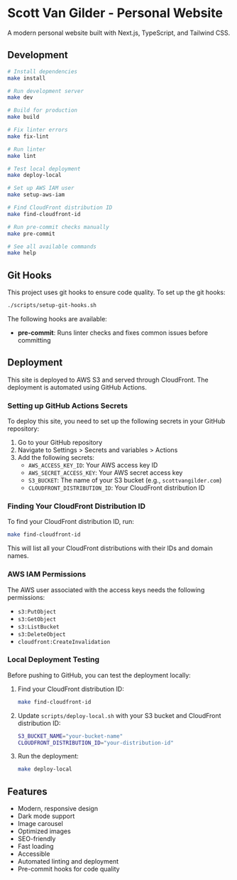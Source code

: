 # Scott Van Gilder - Personal Website

A modern personal website built with Next.js, TypeScript, and Tailwind CSS.

## Development

```bash
# Install dependencies
make install

# Run development server
make dev

# Build for production
make build

# Fix linter errors
make fix-lint

# Run linter
make lint

# Test local deployment
make deploy-local

# Set up AWS IAM user
make setup-aws-iam

# Find CloudFront distribution ID
make find-cloudfront-id

# Run pre-commit checks manually
make pre-commit

# See all available commands
make help
```

## Git Hooks

This project uses git hooks to ensure code quality. To set up the git hooks:

```bash
./scripts/setup-git-hooks.sh
```

The following hooks are available:

- **pre-commit**: Runs linter checks and fixes common issues before committing

## Deployment

This site is deployed to AWS S3 and served through CloudFront. The deployment is automated using GitHub Actions.

### Setting up GitHub Actions Secrets

To deploy this site, you need to set up the following secrets in your GitHub repository:

1. Go to your GitHub repository
2. Navigate to Settings > Secrets and variables > Actions
3. Add the following secrets:
   - `AWS_ACCESS_KEY_ID`: Your AWS access key ID
   - `AWS_SECRET_ACCESS_KEY`: Your AWS secret access key
   - `S3_BUCKET`: The name of your S3 bucket (e.g., `scottvangilder.com`)
   - `CLOUDFRONT_DISTRIBUTION_ID`: Your CloudFront distribution ID

### Finding Your CloudFront Distribution ID

To find your CloudFront distribution ID, run:

```bash
make find-cloudfront-id
```

This will list all your CloudFront distributions with their IDs and domain names.

### AWS IAM Permissions

The AWS user associated with the access keys needs the following permissions:

- `s3:PutObject`
- `s3:GetObject`
- `s3:ListBucket`
- `s3:DeleteObject`
- `cloudfront:CreateInvalidation`

### Local Deployment Testing

Before pushing to GitHub, you can test the deployment locally:

1. Find your CloudFront distribution ID:
   ```bash
   make find-cloudfront-id
   ```

2. Update `scripts/deploy-local.sh` with your S3 bucket and CloudFront distribution ID:
   ```bash
   S3_BUCKET_NAME="your-bucket-name"
   CLOUDFRONT_DISTRIBUTION_ID="your-distribution-id"
   ```

3. Run the deployment:
   ```bash
   make deploy-local
   ```

## Features

- Modern, responsive design
- Dark mode support
- Image carousel
- Optimized images
- SEO-friendly
- Fast loading
- Accessible
- Automated linting and deployment
- Pre-commit hooks for code quality
